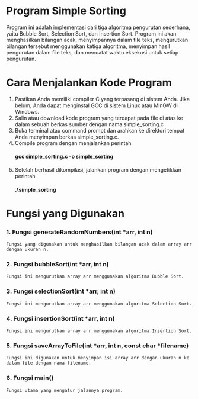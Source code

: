 # Program Simple Sorting
Program ini adalah implementasi dari tiga algoritma pengurutan sederhana, yaitu Bubble Sort, Selection Sort, dan Insertion Sort. Program ini akan menghasilkan bilangan acak, menyimpannya dalam file teks, mengurutkan bilangan tersebut menggunakan ketiga algoritma, menyimpan hasil pengurutan dalam file teks, dan mencatat waktu eksekusi untuk setiap pengurutan.

# Cara Menjalankan Kode Program
1. Pastikan Anda memiliki compiler C yang terpasang di sistem Anda. Jika belum, Anda dapat menginstal GCC di sistem Linux atau MinGW di Windows.
2. Salin atau download kode program yang terdapat pada file di atas ke dalam sebuah berkas sumber dengan nama simple_sorting.c
3. Buka terminal atau command prompt dan arahkan ke direktori tempat Anda menyimpan berkas simple_sorting.c.
4. Compile program dengan menjalankan perintah
    #### gcc simple_sorting.c -o simple_sorting
5. Setelah berhasil dikompilasi, jalankan program dengan mengetikkan perintah
    #### .\simple_sorting

# Fungsi yang Digunakan
### 1. Fungsi generateRandomNumbers(int *arr, int n)
    Fungsi yang digunakan untuk menghasilkan bilangan acak dalam array arr dengan ukuran n.
### 2. Fungsi bubbleSort(int *arr, int n) 
    Fungsi ini mengurutkan array arr menggunakan algoritma Bubble Sort.
### 3. Fungsi selectionSort(int *arr, int n)
    Fungsi ini mengurutkan array arr menggunakan algoritma Selection Sort.
### 4. Fungsi insertionSort(int *arr, int n)
    Fungsi ini mengurutkan array arr menggunakan algoritma Insertion Sort.
### 5. Fungsi saveArrayToFile(int *arr, int n, const char *filename)
    Fungsi ini digunakan untuk menyimpan isi array arr dengan ukuran n ke dalam file dengan nama filename.
### 6. Fungsi main()
    Fungsi utama yang mengatur jalannya program.

